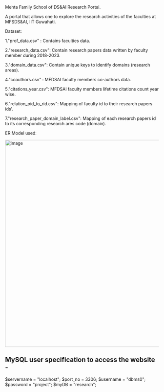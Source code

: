 Mehta Family School of DS&AI Research Portal.

 A portal that allows one to explore the research activities of the faculties at MFSDS&AI, IIT Guwahati.
 
 Dataset:
 
 1."prof_data.csv" : Contains faculties data.
 
 2."research_data.csv": Contain research papers data written by faculty member during 2018-2023.
 
 3."domain_data.csv": Contain unique keys to identify domains (research areas).
 
 4."coauthors.csv" : MFDSAI faculty members co-authors data.
 
 5."citations_year.csv": MFDSAI faculty members lifetime citations count year wise.
 
 6."relation_pid_to_rid.csv": Mapping of faculty id to their research papers ids'. 
 
 7."research_paper_domain_label.csv": Mapping of each research papers id to its corresponding research ares code (domain).
 
 ER Model used:
 
 
 
 <img width="677" alt="image" src="https://user-images.githubusercontent.com/95133586/235427654-0bdff8e1-e593-4a4c-a733-6e9e999ef07d.png">
 
 
 
 <h2> MySQL user specification to access the website - </h2>
 
$servername = "localhost";
$port_no = 3306;
$username = "dbms0";
$password = "project";
$myDB = "research";

